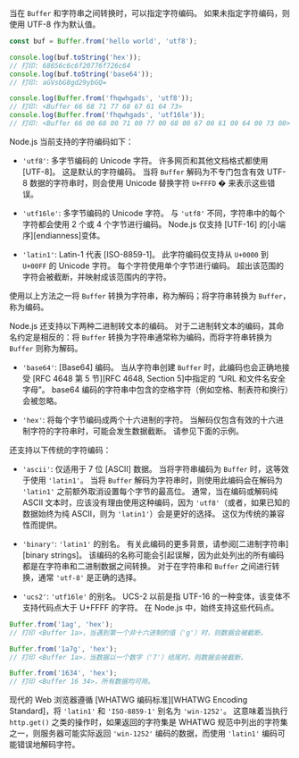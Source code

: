 <!-- YAML
changes:
  - version: v6.4.0
    pr-url: https://github.com/nodejs/node/pull/7111
    description: 引入 `latin1` 作为 `binary` 的别名。
  - version: v5.0.0
    pr-url: https://github.com/nodejs/node/pull/2859
    description: 删除了弃用的 `raw` 和 `raws` 编码。
-->

当在 `Buffer` 和字符串之间转换时，可以指定字符编码。 
如果未指定字符编码，则使用 UTF-8 作为默认值。

```js
const buf = Buffer.from('hello world', 'utf8');

console.log(buf.toString('hex'));
// 打印: 68656c6c6f20776f726c64
console.log(buf.toString('base64'));
// 打印: aGVsbG8gd29ybGQ=

console.log(Buffer.from('fhqwhgads', 'utf8'));
// 打印: <Buffer 66 68 71 77 68 67 61 64 73>
console.log(Buffer.from('fhqwhgads', 'utf16le'));
// 打印: <Buffer 66 00 68 00 71 00 77 00 68 00 67 00 61 00 64 00 73 00>
```

Node.js 当前支持的字符编码如下：

* `'utf8'`: 多字节编码的 Unicode 字符。
  许多网页和其他文档格式都使用 [UTF-8]。
  这是默认的字符编码。 
  当将 `Buffer` 解码为不专门包含有效 UTF-8 数据的字符串时，则会使用 Unicode 替换字符 `U+FFFD` � 来表示这些错误。

* `'utf16le'`: 多字节编码的 Unicode 字符。 
  与 `'utf8'` 不同，字符串中的每个字符都会使用 2 个或 4 个字节进行编码。 
  Node.js 仅支持 [UTF-16] 的[小端序][endianness]变体。

* `'latin1'`: Latin-1 代表 [ISO-8859-1]。 
  此字符编码仅支持从 `U+0000` 到 `U+00FF` 的 Unicode 字符。 
  每个字符使用单个字节进行编码。 
  超出该范围的字符会被截断，并映射成该范围内的字符。

使用以上方法之一将 `Buffer` 转换为字符串，称为解码；将字符串转换为 `Buffer`，称为编码。

Node.js 还支持以下两种二进制转文本的编码。 
对于二进制转文本的编码，其命名约定是相反的：将 `Buffer` 转换为字符串通常称为编码，而将字符串转换为 `Buffer` 则称为解码。

* `'base64'`: [Base64] 编码。
  当从字符串创建 `Buffer` 时，此编码也会正确地接受 [RFC 4648 第 5 节][RFC 4648, Section 5]中指定的 “URL 和文件名安全字母”。
  base64 编码的字符串中包含的空格字符（例如空格、制表符和换行）会被忽略。

* `'hex'`: 将每个字节编码成两个十六进制的字符。
  当解码仅包含有效的十六进制字符的字符串时，可能会发生数据截断。 
  请参见下面的示例。

还支持以下传统的字符编码：

* `'ascii'`: 仅适用于 7 位 [ASCII] 数据。
  当将字符串编码为 `Buffer` 时，这等效于使用 `'latin1'`。 
  当将 `Buffer` 解码为字符串时，则使用此编码会在解码为 `'latin1'` 之前额外取消设置每个字节的最高位。 
  通常，当在编码或解码纯 ASCII 文本时，应该没有理由使用这种编码，因为 `'utf8'`（或者，如果已知的数据始终为纯 ASCII，则为 `'latin1'`）会是更好的选择。 
  这仅为传统的兼容性而提供。

* `'binary'`: `'latin1'` 的别名。
  有关此编码的更多背景，请参阅[二进制字符串][binary strings]。 
  该编码的名称可能会引起误解，因为此处列出的所有编码都是在字符串和二进制数据之间转换。 
  对于在字符串和 `Buffer` 之间进行转换，通常 `'utf-8'` 是正确的选择。

* `'ucs2'`: `'utf16le'` 的别名。
  UCS-2 以前是指 UTF-16 的一种变体，该变体不支持代码点大于 U+FFFF 的字符。 
  在 Node.js 中，始终支持这些代码点。

```js
Buffer.from('1ag', 'hex');
// 打印 <Buffer 1a>，当遇到第一个非十六进制的值（'g'）时，则数据会被截断。

Buffer.from('1a7g', 'hex');
// 打印 <Buffer 1a>，当数据以一个数字（'7'）结尾时，则数据会被截断。

Buffer.from('1634', 'hex');
// 打印 <Buffer 16 34>，所有数据均可用。
```

现代的 Web 浏览器遵循 [WHATWG 编码标准][WHATWG Encoding Standard]，将 `'latin1'` 和 `'ISO-8859-1'` 别名为 `'win-1252'`。
这意味着当执行 `http.get()` 之类的操作时，如果返回的字符集是 WHATWG 规范中列出的字符集之一，则服务器可能实际返回 `'win-1252'` 编码的数据，而使用 `'latin1'` 编码可能错误地解码字符。

